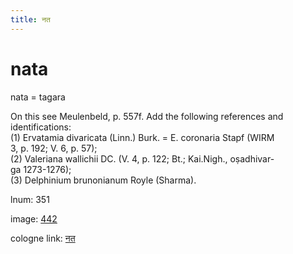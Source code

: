 ```yaml
---
title: नत
---
```


# nata

nata  = tagara <div n="P" />On this see Meulenbeld, p. 557f. Add the following references and <div n="lb" />identifications: <div n="P" />(1) Ervatamia divaricata (Linn.) Burk. = E. coronaria Stapf (WIRM <div n="lb" />3, p. 192; V. 6, p. 57); <div n="P" />(2) Valeriana wallichii DC. (V. 4, p. 122; Bt.; Kai.Nigh., oṣadhivar- <div n="lb" />ga 1273-1276); <div n="P" />(3) Delphinium brunonianum Royle (Sharma).

lnum: 351

image: [442](https://www.sanskrit-lexicon.uni-koeln.de/scans/csl-apidev/servepdf.php?dict=snp&page=442)

cologne link: [नत](https://sanskrit-lexicon.uni-koeln.de/scans/csl-apidev/getword.php?dict=snp&key=नत)

